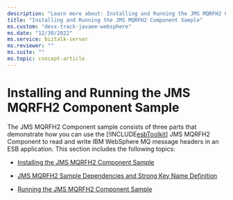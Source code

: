 ```yaml
---
description: "Learn more about: Installing and Running the JMS MQRFH2 Component Sample"
title: "Installing and Running the JMS MQRFH2 Component Sample"
ms.custom: "devx-track-javaee-websphere"
ms.date: "12/30/2022"
ms.service: biztalk-server
ms.reviewer: ""
ms.suite: ""
ms.topic: concept-article
---
```

# Installing and Running the JMS MQRFH2 Component Sample
The JMS MQRFH2 Component sample consists of three parts that demonstrate how you can use the [!INCLUDE[esbToolkit](../includes/esbtoolkit-md.md)] JMS MQRFH2 Component to read and write IBM WebSphere MQ message headers in an ESB application. This section includes the following topics:  
  
-   [Installing the JMS MQRFH2 Component Sample](../esb-toolkit/installing-the-jms-mqrfh2-component-sample.md)  
  
-   [JMS MQRFH2 Sample Dependencies and Strong Key Name Definition](../esb-toolkit/jms-mqrfh2-sample-dependencies-and-strong-key-name-definition.md)  
  
-   [Running the JMS MQRFH2 Component Sample](../esb-toolkit/running-the-jms-mqrfh2-component-sample.md)

